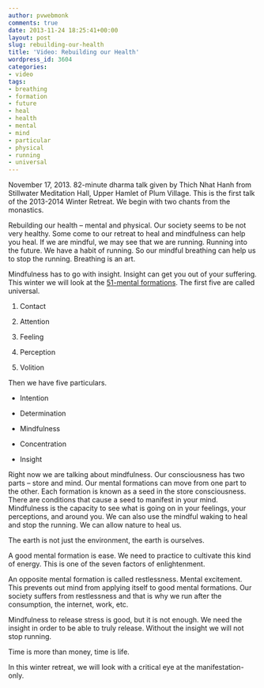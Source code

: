 ```yaml
---
author: pvwebmonk
comments: true
date: 2013-11-24 18:25:41+00:00
layout: post
slug: rebuilding-our-health
title: 'Video: Rebuilding our Health'
wordpress_id: 3604
categories:
- video
tags:
- breathing
- formation
- future
- heal
- health
- mental
- mind
- particular
- physical
- running
- universal
---
```




November 17, 2013. 82-minute dharma talk given by Thich Nhat Hanh from Stillwater Meditation Hall, Upper Hamlet of Plum Village. This is the first talk of the 2013-2014 Winter Retreat. We begin with two chants from the monastics.

Rebuilding our health – mental and physical. Our society seems to be not very healthy. Some come to our retreat to heal and mindfulness can help you heal. If we are mindful, we may see that we are running. Running into the future. We have a habit of running. So our mindful breathing can help us to stop the running. Breathing is an art.

Mindfulness has to go with insight. Insight can get you out of your suffering. This winter we will look at the [51-mental formations](http://plumvillage.org/wp-content/uploads/2013/11/51-tam-hanh-mental-formations-edited-2013.pdf). The first five are called universal.



	
  1. Contact

	
  2. Attention

	
  3. Feeling

	
  4. Perception

	
  5. Volition


Then we have five particulars.

	
  * Intention

	
  * Determination

	
  * Mindfulness

	
  * Concentration

	
  * Insight


Right now we are talking about mindfulness. Our consciousness has two parts – store and mind. Our mental formations can move from one part to the other. Each formation is known as a seed in the store consciousness. There are conditions that cause a seed to manifest in your mind. Mindfulness is the capacity to see what is going on in your feelings, your perceptions, and around you. We can also use the mindful waking to heal and stop the running. We can allow nature to heal us.

The earth is not just the environment, the earth is ourselves.

A good mental formation is ease. We need to practice to cultivate this kind of energy. This is one of the seven factors of enlightenment.

An opposite mental formation is called restlessness. Mental excitement. This prevents out mind from applying itself to good mental formations. Our society suffers from restlessness and that is why we run after the consumption, the internet, work, etc.

Mindfulness to release stress is good, but it is not enough. We need the insight in order to be able to truly release. Without the insight we will not stop running.

Time is more than money, time is life.

In this winter retreat, we will look with a critical eye at the manifestation-only.
